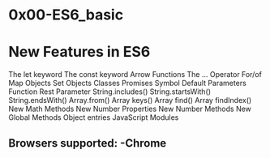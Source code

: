 # 0x00-ES6_basic
# New Features in ES6
The let keyword
The const keyword
Arrow Functions
The ... Operator
For/of
Map Objects
Set Objects
Classes
Promises
Symbol
Default Parameters
Function Rest Parameter
String.includes()
String.startsWith()
String.endsWith()
Array.from()
Array keys()
Array find()
Array findIndex()
New Math Methods
New Number Properties
New Number Methods
New Global Methods
Object entries
JavaScript Modules

Browsers supported:
-Chrome
-
